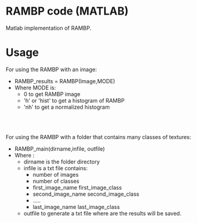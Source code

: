 # RAMBP code (MATLAB)

Matlab implementation of RAMBP.

# Usage

For using the RAMBP with an image:
* RAMBP_results = RAMBP(Image,MODE)
* Where MODE is: 
  * 0  to get RAMBP image
  * 'h' or 'hist'  to get a histogram of RAMBP 
  * 'nh'           to get a normalized histogram
       
       
<br/>
<br/>

For using the RAMBP with a folder that contains many classes of textures:
* RAMBP_main(dirname,infile, outfile)<br/>
* Where :
  * dirname is the folder directory
  * infile is a txt file contains:
    * number of images
    * number of classes
    * first_image_name first_image_class
    * second_image_name second_image_class
    * .....        
    * last_image_name last_image_class
  * outfile to generate a txt file where are the results will be saved.

       
